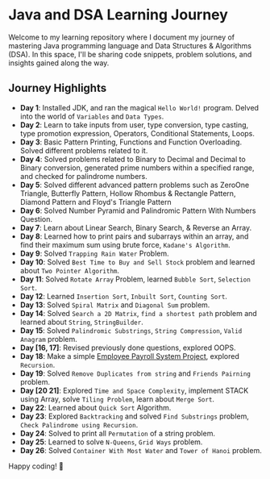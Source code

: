 # Java and DSA Learning Journey

Welcome to my learning repository where I document my journey of mastering Java programming language and Data Structures & Algorithms (DSA). In this space, I'll be sharing code snippets, problem solutions, and insights gained along the way.

## Journey Highlights

- **Day 1**: Installed JDK, and ran the magical `Hello World!` program. Delved into the world of `Variables` and `Data Types`.
- **Day 2**: Learn to take inputs from user, type conversion, type casting, type promotion expression, Operators, Conditional Statements, Loops.
- **Day 3**: Basic Pattern Printing, Functions and Function Overloading. Solved different problems related to it.
- **Day 4**: Solved problems related to Binary to Decimal and Decimal to Binary conversion, generated prime numbers within a specified range, and checked for palindrome numbers.
- **Day 5**: Solved different advanced pattern problems such as ZeroOne Triangle, Butterfly Pattern, Hollow Rhombus & Rectangle Pattern, Diamond Pattern and Floyd's Triangle Pattern
- **Day 6**: Solved Number Pyramid and Palindromic Pattern With Numbers Question.
- **Day 7**: Learn about Linear Search, Binary Search, & Reverse an Array.
- **Day 8**: Learned how to print pairs and subarrays within an array, and find their maximum sum using brute force, `Kadane's Algorithm`.
- **Day 9**: Solved `Trapping Rain Water` Problem.
- **Day 10**: Solved `Best Time to Buy and Sell Stock` problem and learned about `Two Pointer Algorithm`.
- **Day 11**: Solved `Rotate Array` Problem, learned `Bubble Sort`, `Selection Sort`.
- **Day 12**: Learned `Insertion Sort`, `Inbuilt Sort`, `Counting Sort`.
- **Day 13**: Solved `Spiral Matrix` and `Diagonal Sum` problem.
- **Day 14**: Solved `Search a 2D Matrix`, `find a shortest path` problem and learned about `String`, `StringBuilder`.
- **Day 15**: Solved `Palindromic Substrings`, `String Compression`, `Valid Anagram` problem.
- **Day [16, 17]**: Revised previously done questions, explored OOPS.
- **Day 18**: Make a simple [Employee Payroll System Project](https://github.com/maniishbhusal/java-and-dsa/blob/main/Employee%20Payroll%20System/Main.java), explored `Recursion`.
- **Day 19**: Solved `Remove Duplicates from string` and `Friends Pairning` problem.
- **Day [20 21]**: Explored `Time and Space Complexity`, implement STACK using Array, solve `Tiling Problem`, learn about `Merge Sort`.
- **Day 22**: Learned about `Quick Sort` Algorithm.
- **Day 23**: Explored `Backtracking` and solved `Find Substrings` problem, `Check Palindrome using Recursion`.
- **Day 24**: Solved to print all `Permutation` of a string problem.
- **Day 25**: Learned to solve `N-Queens`, `Grid Ways` problem.
- **Day 26**: Solved `Container With Most Water` and `Tower of Hanoi` problem.

Happy coding! 🌟
